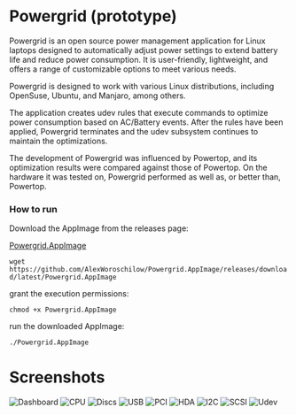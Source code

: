 # Powergrid (prototype)

Powergrid is an open source power management application for Linux laptops designed to automatically adjust power
settings to extend battery life and reduce power consumption. It is user-friendly, lightweight, and offers a range of
customizable options to meet various needs.

Powergrid is designed to work with various Linux distributions, including OpenSuse, Ubuntu, and Manjaro, among others.

The application creates udev rules that execute commands to optimize power consumption based on AC/Battery events. After
the rules have been applied, Powergrid terminates and the udev subsystem continues to maintain the optimizations.

The development of Powergrid was influenced by Powertop, and its optimization results were compared against those of
Powertop. On the hardware it was tested on, Powergrid performed as well as, or better than, Powertop.

### How to run

Download the AppImage from the releases page:

[Powergrid.AppImage](https://github.com/AlexWoroschilow/Powergrid.AppImage/releases)

`wget https://github.com/AlexWoroschilow/Powergrid.AppImage/releases/download/latest/Powergrid.AppImage`

grant the execution permissions:

`chmod +x Powergrid.AppImage`

run the downloaded AppImage:

`./Powergrid.AppImage`

# Screenshots

![Dashboard](https://github.com/AlexWoroschilow/Powergrid.AppImage/blob/main/screenshots/dashboard.png?raw=true)
![CPU](https://github.com/AlexWoroschilow/Powergrid.AppImage/blob/main/screenshots/devices-cpu.png?raw=true)
![Discs](https://github.com/AlexWoroschilow/Powergrid.AppImage/blob/main/screenshots/devices-sata.png?raw=true)
![USB](https://github.com/AlexWoroschilow/Powergrid.AppImage/blob/main/screenshots/devices-usb.png?raw=true)
![PCI](https://github.com/AlexWoroschilow/Powergrid.AppImage/blob/main/screenshots/devices-pci.png?raw=true)
![HDA](https://github.com/AlexWoroschilow/Powergrid.AppImage/blob/main/screenshots/devices-hda.png?raw=true)
![I2C](https://github.com/AlexWoroschilow/Powergrid.AppImage/blob/main/screenshots/devices-i2c.png?raw=true)
![SCSI](https://github.com/AlexWoroschilow/Powergrid.AppImage/blob/main/screenshots/devices-scsi.png?raw=true)
![Udev](https://github.com/AlexWoroschilow/Powergrid.AppImage/blob/main/screenshots/udev-rules.png?raw=true)
